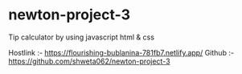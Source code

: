 # newton-project-3
Tip calculator by using javascript html & css

Hostlink :- https://flourishing-bublanina-781fb7.netlify.app/ 
Github :-  https://github.com/shweta062/newton-project-3

